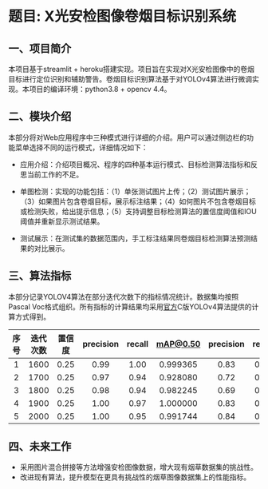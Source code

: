 # 题目: X光安检图像卷烟目标识别系统

## 一、项目简介
本项目基于streamlit + heroku搭建实现。项目旨在实现对X光安检图像中的卷烟目标进行定位识别和辅助警告。卷烟目标识别算法基于对YOLOv4算法进行微调实现。本项目的编译环境：python3.8 + opencv 4.4。


## 二、模块介绍

本部分将对Web应用程序中三种模式进行详细的介绍。用户可以通过侧边栏的功能菜单选择不同的运行模式，详细情况如下：

* 应用介绍：介绍项目概况、程序的四种基本运行模式、目标检测算法指标和反思当前工作的不足。

* 单图检测：实现的功能包括：（1）单张测试图片上传；（2）测试图片展示；（3）如果图片包含卷烟目标，展示标注结果；（4）如何图片不包含卷烟目标或检测失败，给出提示信息；（5）支持调整目标检测算法的置信度阈值和IOU阈值并重新显示测试结果。

* 测试展示：在测试集的数据范围内，手工标注结果同卷烟目标检测算法预测结果的对比展示。



## 三、算法指标

本部分记录YOLOV4算法在部分迭代次数下的指标情况统计。数据集均按照Pascal Voc格式组织。所有指标的计算结果均采用[官方](https://github.com/AlexeyAB/darknet)C版YOLOv4算法提供的计算方式得到。

| 序号 | 迭代次数 | 置信度 | precision | recall | mAP@0.50 | precision | recall | mAP@0.75 |
| :--: | :------: | :----: | :-------: | :----: | :------: | :-------: | :----: | :------: |
|  1   |   1600   |  0.25  |   0.99    |  1.00  | 0.999365 |   0.83    |  0.83  | 0.778261 |
|  2   |   1700   |  0.25  |   0.97    |  0.94  | 0.928080 |   0.72    |  0.71  | 0.535769 |
|  3   |   1800   |  0.25  |   0.98    |  0.94  | 0.982245 |   0.69    |  0.67  | 0.573664 |
|  4   |   1900   |  0.25  |   1.00    |  0.97  | 1.000000 |   0.83    |  0.82  | 0.744467 |
|  5   |   2000   |  0.25  |   1.00    |  0.95  | 0.991744 |   0.84    |  0.82  | 0.762587 |



## 四、未来工作

* 采用图片混合拼接等方法增强安检图像数据，增大现有烟草数据集的挑战性。
* 改进现有算法，提升模型在更具有挑战性的烟草图像数据集上的性能指标。